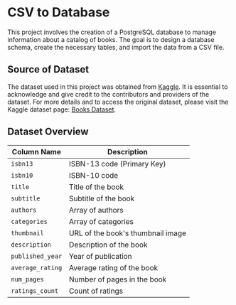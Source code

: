# CSV to Database

This project involves the creation of a PostgreSQL database to manage information about a catalog of books. The goal is to design a database schema, create the necessary tables, and import the data from a CSV file.
 
 ## Source of Dataset

The dataset used in this project was obtained from [Kaggle](https://www.kaggle.com/). It is essential to acknowledge and give credit to the contributors and providers of the dataset. For more details and to access the original dataset, please visit the Kaggle dataset page: [Books Dataset](https://www.kaggle.com/datasets/abdallahwagih/books-dataset).

## Dataset Overview

| Column Name     | Description                           |
|------------------|---------------------------------------|
| `isbn13`         | ISBN-13 code (Primary Key)            |
| `isbn10`         | ISBN-10 code                          |
| `title`          | Title of the book                     |
| `subtitle`       | Subtitle of the book                  |
| `authors`        | Array of authors                      |
| `categories`     | Array of categories                   |
| `thumbnail`      | URL of the book's thumbnail image     |
| `description`    | Description of the book               |
| `published_year` | Year of publication                   |
| `average_rating` | Average rating of the book            |
| `num_pages`      | Number of pages in the book           |
| `ratings_count`  | Count of ratings                      |
